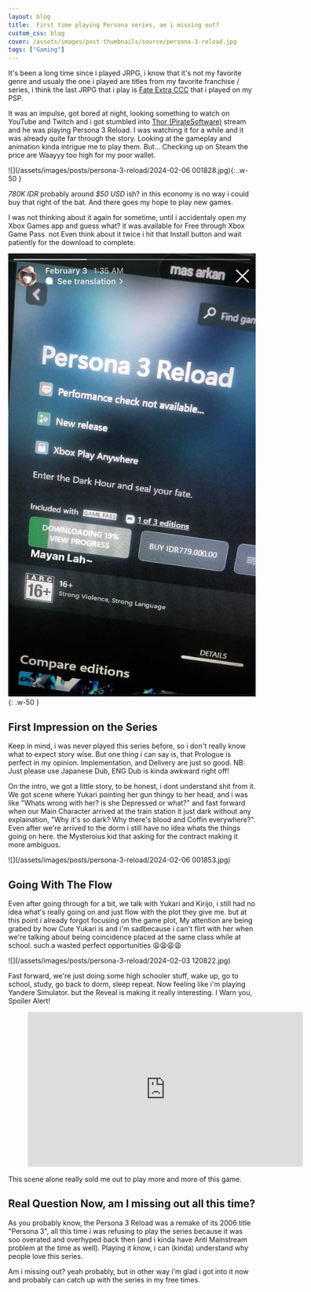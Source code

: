 ```yaml
---
layout: blog
title:  First time playing Persona series, am i missing out?
custom_css: blog
cover: /assets/images/post-thumbnails/source/persona-3-reload.jpg
tags: ["Gaming"]
---
```


It's been a long time since i played JRPG, i know that it's not my favorite genre and usualy the one i played are titles from my favorite franchise / series, i think the last JRPG that i play is [Fate Extra CCC](https://typemoon.fandom.com/wiki/Fate/EXTRA_CCC) that i played on my PSP.

It was an impulse, got bored at night, looking something to watch on YouTube and Twitch and i got stumbled into [Thor (PirateSoftware)](https://www.twitch.tv/piratesoftware) stream and he was playing Persona 3 Reload. I was watching it for a while and it was already quite far through the story. Looking at the gameplay and animation kinda intrigue me to play them. But... Checking up on Steam the price are Waayyy too high for my poor wallet.

![](/assets/images/posts/persona-3-reload/2024-02-06 001828.jpg){: .w-50 }

*780K IDR* probably around *$50 USD* ish? in this economy is no way i could buy that right of the bat. And there goes my hope to play new games.

I was not thinking about it again for sometime, until i accidentaly open my Xbox Games app and guess what? it was available for Free through Xbox Game Pass. not Even think about it twice i hit that Install button and wait patiently for the download to complete.

![](/assets/images/posts/persona-3-reload/photo_2024-02-06_00-31-03.jpg){: .w-50 }

## First Impression on the Series

Keep in mind, i was never played this series before, so i don't really know what to expect story wise. But one thing i can say is, that Prologue is perfect in my opinion. Implementation, and Delivery are just so good.
NB: Just please use Japanese Dub, ENG Dub is kinda awkward right off!

On the intro, we got a little story, to be honest, i dont understand shit from it. We got scene where Yukari pointing her gun thingy to her head, and i was like "Whats wrong with her? is she Depressed or what?" and fast forward when our Main Character arrived at the train station it just dark without any explaination, "Why it's so dark? Why there's blood and Coffin everywhere?". Even after we're arrived to the dorm i still have no idea whats the things going on here. the Mysteroius kid that asking for the contract making it more ambiguos.

![](/assets/images/posts/persona-3-reload/2024-02-06 001853.jpg)

## Going With The Flow

Even after going through for a bit, we talk with Yukari and Kirijo, i still had no idea what's really going on and just flow with the plot they give me. but at this point i already forgot focusing on the game plot, My attention are being grabed by how Cute Yukari is and i'm sadbecause i can't flirt with her when we're talking about being coincidence placed at the same class while at school. such a wasted perfect opportunities 😩😩😩😩

![](/assets/images/posts/persona-3-reload/2024-02-03 120822.jpg)

Fast forward, we're just doing some high schooler stuff, wake up, go to school, study, go back to dorm, sleep repeat. Now feeling like i'm playing Yandere Simulator. but the Reveal is making it really interesting. I Warn you, Spoiler Alert!

<figure class="video-embed"><iframe width="560" height="315" src="https://www.youtube.com/embed/IL9MfWDdgrY?si=UyykCNmJ_3LhYTRk" title="YouTube video player" frameborder="0" allow="accelerometer; autoplay; clipboard-write; encrypted-media; gyroscope; picture-in-picture; web-share" allowfullscreen></iframe></figure>

This scene alone really sold me out to play more and more of this game.

## Real Question Now, am I missing out all this time?

As you probably know, the Persona 3 Reload was a remake of its 2006 title "Persona 3", all this time i was refusing to play the series because it was soo overated and overhyped back then (and i kinda have Anti Mainstream problem at the time as well). Playing it know, i can (kinda) understand why people love this series.

Am i missing out? yeah probably, but in other way i'm glad i got into it now and probably can catch up with the series in my free times.